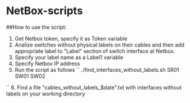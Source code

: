 # NetBox-scripts

##How to use the script:
1. Get Netbox token, specify it as Token variable
2. Analize switches without physical labels on their cables and then add appropriate label to "Label" section of switch interface at Netbox.
3. Specify your label name as a Label1 variable
4. Specify Netbox IP address 
5. Run the script as follows
``
./find_interfaces_without_labels.sh SR01 SW01 SW02 

``
6. Find a file "cables_without_labels_$date".txt with interfaces without labels on your working directory
